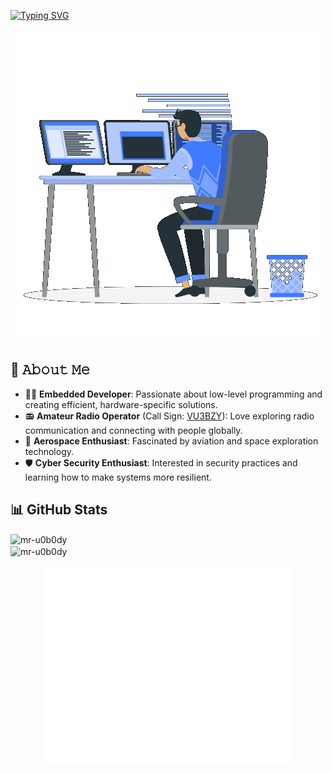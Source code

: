 [![Typing SVG](https://readme-typing-svg.demolab.com?font=Fira+Code&size=32&pause=1000&color=7AA2F7&center=true&vCenter=true&width=435&lines=Hi+%F0%9F%91%8B%2C+I'm+Dharun)](https://git.io/typing-svg)

<p align="center">
  <img src="assets/Animated_Dev.gif" alt="Animated Dev" width="500"/>
</p>

## :book: 𝙰𝚋𝚘𝚞𝚝 𝙼𝚎

- 👨‍💻 **Embedded Developer**: Passionate about low-level programming and creating efficient, hardware-specific solutions.
- 📻 **Amateur Radio Operator** (Call Sign: [VU3BZY]()): Love exploring radio communication and connecting with people globally.
- 🚀 **Aerospace Enthusiast**: Fascinated by aviation and space exploration technology.
- 🛡️ **Cyber Security Enthusiast**: Interested in security practices and learning how to make systems more resilient.


## 📊 GitHub Stats

<img align="center" src="https://github-readme-stats.vercel.app/api?username=mr-u0b0dy&show_icons=true&theme=tokyonight&locale=en" alt="mr-u0b0dy" /> 

<br>

<img align="center" src="https://github-readme-streak-stats.herokuapp.com/?user=mr-u0b0dy&theme=tokyonight" alt="mr-u0b0dy" />

<br>

<p align="center"><img src="/assets/metrics.svg" alt="Metrics" width="400"></p>
